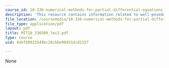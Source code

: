 ```yaml
---
course_id: 18-336-numerical-methods-for-partial-differential-equations-spring-2009
description: 'This resource contains information related to well-posedness. '
file_location: /coursemedia/18-336-numerical-methods-for-partial-differential-equations-spring-2009/4abfb0923544bc26cbbe98451dcd2157_MIT18_336S09_lec2.pdf
file_type: application/pdf
layout: pdf
title: MIT18_336S09_lec2.pdf
type: course
uid: 4abfb0923544bc26cbbe98451dcd2157

---
```

None